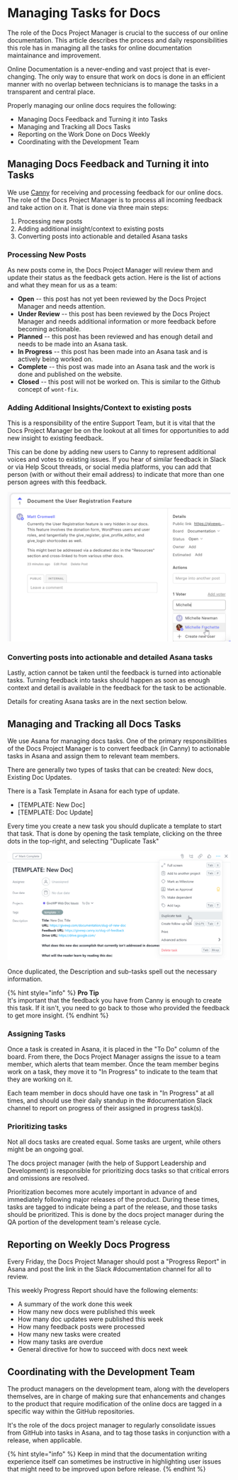 # Managing Tasks for Docs

The role of the Docs Project Manager is crucial to the success of our online documentation. This article describes the process and daily responsibilities this role has in managing all the tasks for online documentation maintainance and improvement.

Online Documentation is a never-ending and vast project that is ever-changing. The only way to ensure that work on docs is done in an efficient manner with no overlap between technicians is to manage the tasks in a transparent and central place. 

Properly managing our online docs requires the following:

* Managing Docs Feedback and Turning it into Tasks
* Managing and Tracking all Docs Tasks
* Reporting on the Work Done on Docs Weekly
* Coordinating with the Development Team

## Managing Docs Feedback and Turning it into Tasks

We use [Canny](https://canny.io) for receiving and processing feedback for our online docs. The role of the Docs Project Manager is to process all incoming feedback and take action on it. That is done via three main steps:

1. Processing new posts
2. Adding additional insight/context to existing posts
3. Converting posts into actionable and detailed Asana tasks

### Processing New Posts

As new posts come in, the Docs Project Manager will review them and update their status as the feedback gets action. Here is the list of actions and what they mean for us as a team:

* **Open** -- this post has not yet been reviewed by the Docs Project Manager and needs attention.
* **Under Review** -- this post has been reviewed by the Docs Project Manager and needs additional information or more feedback before becoming actionable.
* **Planned** -- this post has been reviewed and has enough detail and needs to be made into an Asana task.
* **In Progress** -- this post has been made into an Asana task and is actively being worked on.
* **Complete** -- this post was made into an Asana task and the work is done and published on the website.
* **Closed** -- this post will not be worked on. This is similar to the Github concept of `wont-fix`.

### Adding Additional Insights/Context to existing posts

This is a responsibility of the entire Support Team, but it is vital that the Docs Project Manager be on the lookout at all times for opportunities to add new insight to existing feedback.

This can be done by adding new users to Canny to represent additional voices and votes to existing issues. If you hear of similar feedback in Slack or via Help Scout threads, or social media platforms, you can add that person (with or without their email address) to indicate that more than one person agrees with this feedback.

![Adding additional users as votes to an existing feedback post in Canny](/assets/canny-adding-another-voter.png)

### Converting posts into actionable and detailed Asana tasks

Lastly, action cannot be taken until the feedback is turned into actionable tasks. Turning feedback into tasks should happen as soon as enough context and detail is available in the feedback for the task to be actionable. 

Details for creating Asana tasks are in the next section below.

## Managing and Tracking all Docs Tasks

We use Asana for managing docs tasks. One of the primary responsibilities of the Docs Project Manager is to convert feedback (in Canny) to actionable tasks in Asana and assign them to relevant team members.

There are generally two types of tasks that can be created: New docs, Existing Doc Updates. 

There is a Task Template in Asana for each type of update.

* [TEMPLATE: New Doc]
* [TEMPLATE: Doc Update]

Every time you create a new task you should duplicate a template to start that task. That is done by opening the task template, clicking on the three dots in the top-right, and selecting "Duplicate Task"

![Duplicating a task template in Asana](/assets/asana-duplicating-a-task-template.png)

Once duplicated, the Description and sub-tasks spell out the necessary information. 

{% hint style="info" %}
**Pro Tip**  
It's important that the feedback you have from Canny is enough to create this task. If it isn't, you need to go back to those who provided the feedback to get more insight.
{% endhint %}

### Assigning Tasks

Once a task is created in Asana, it is placed in the "To Do" column of the board. From there, the Docs Project Manager assigns the issue to a team member, which alerts that team member. Once the team member begins work on a task, they move it to "In Progress" to indicate to the team that they are working on it. 

Each team member in docs should have one task in "In Progress" at all times, and should use their daily standup in the #documentation Slack channel to report on progress of their assigned in progress task\(s\).

### Prioritizing tasks

Not all docs tasks are created equal. Some tasks are urgent, while others might be an ongoing goal.

The docs project manager \(with the help of Support Leadership and Development\) is responsible for prioritizing docs tasks so that critical errors and omissions are resolved. 

Prioritization becomes more acutely important in advance of and immediately following major releases of the product. During these times, tasks are tagged to indicate being a part of the release, and those tasks should be prioritized. This is done by the docs project manager during the QA portion of the development team's release cycle.

## Reporting on Weekly Docs Progress 

Every Friday, the Docs Project Manager should post a "Progress Report" in Asana and post the link in the Slack #documentation channel for all to review. 

This weekly Progress Report should have the following elements:

* A summary of the work done this week
* How many new docs were published this week
* How many doc updates were published this week
* How many feedback posts were processed
* How many new tasks were created
* How many tasks are overdue
* General directive for how to succeed with docs next week

## Coordinating with the Development Team

The product managers on the development team, along with the developers themselves, are in charge of making sure that enhancements and changes to the product that require modification of the online docs are tagged in a specific way within the GitHub repositories. 

It's the role of the docs project manager to regularly consolidate issues from GitHub into tasks in Asana, and to tag those tasks in conjunction with a release, when applicable.

{% hint style="info" %}
Keep in mind that the documentation writing experience itself can sometimes be instructive in highlighting user issues that might need to be improved upon before release.
{% endhint %}

